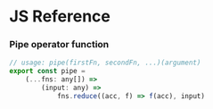 # JS Reference


### Pipe operator function
```javascript
// usage: pipe(firstFn, secondFn, ...)(argument)
export const pipe =
    (...fns: any[]) =>
        (input: any) =>
            fns.reduce((acc, f) => f(acc), input)
```
